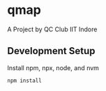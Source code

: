 # qmap
A Project by QC Club IIT Indore

## Development Setup
Install npm, npx, node, and nvm
```sh
npm install
```

